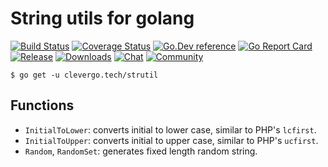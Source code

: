 # String utils for golang
[![Build Status](https://img.shields.io/travis/clevergo/strutil?style=flat-square)](https://travis-ci.org/clevergo/strutil)
[![Coverage Status](https://img.shields.io/coveralls/github/clevergo/strutil?style=flat-square)](https://coveralls.io/github/clevergo/strutil?branch=master)
[![Go.Dev reference](https://img.shields.io/badge/go.dev-reference-blue?logo=go&logoColor=white&style=flat-square)](https://pkg.go.dev/clevergo.tech/strutil?tab=doc)
[![Go Report Card](https://goreportcard.com/badge/github.com/clevergo/strutil?style=flat-square)](https://goreportcard.com/report/github.com/clevergo/strutil)
[![Release](https://img.shields.io/github/release/clevergo/strutil.svg?style=flat-square)](https://github.com/clevergo/strutil/releases)
[![Downloads](https://img.shields.io/endpoint?url=https://pkg.clevergo.tech/api/badges/downloads/total/clevergo.tech/strutil&style=flat-square)](https://pkg.clevergo.tech/clevergo.tech/strutil)
[![Chat](https://img.shields.io/badge/chat-telegram-blue?style=flat-square)](https://t.me/clevergotech)
[![Community](https://img.shields.io/badge/community-forum-blue?style=flat-square&color=orange)](https://forum.clevergo.tech)

```shell
$ go get -u clevergo.tech/strutil
```

## Functions

- `InitialToLower`: converts initial to lower case, similar to PHP's `lcfirst`.
- `InitialToUpper`: converts initial to upper case,  similar to PHP's `ucfirst`.
- `Random`, `RandomSet`: generates fixed length random string.

